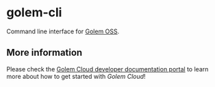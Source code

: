 # golem-cli

Command line interface for [Golem OSS](https://golem.cloud).

## More information

Please check the [Golem Cloud developer documentation portal](https://learn.golem.cloud) to learn more about how to get started with _Golem Cloud_!
